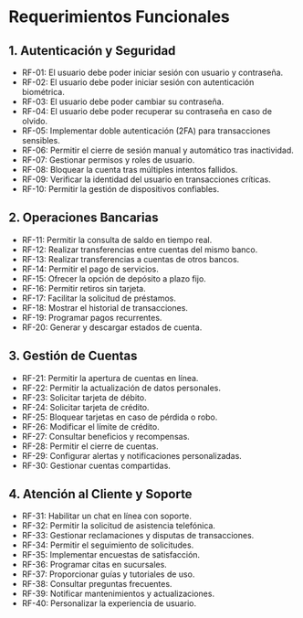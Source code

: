# Requerimientos Funcionales

## 1. **Autenticación y Seguridad**

- RF-01: El usuario debe poder iniciar sesión con usuario y contraseña.
- RF-02: El usuario debe poder iniciar sesión con autenticación biométrica.
- RF-03: El usuario debe poder cambiar su contraseña.
- RF-04: El usuario debe poder recuperar su contraseña en caso de olvido.
- RF-05: Implementar doble autenticación (2FA) para transacciones sensibles.
- RF-06: Permitir el cierre de sesión manual y automático tras inactividad.
- RF-07: Gestionar permisos y roles de usuario.
- RF-08: Bloquear la cuenta tras múltiples intentos fallidos.
- RF-09: Verificar la identidad del usuario en transacciones críticas.
- RF-10: Permitir la gestión de dispositivos confiables.

## 2. **Operaciones Bancarias**

- RF-11: Permitir la consulta de saldo en tiempo real.
- RF-12: Realizar transferencias entre cuentas del mismo banco.
- RF-13: Realizar transferencias a cuentas de otros bancos.
- RF-14: Permitir el pago de servicios.
- RF-15: Ofrecer la opción de depósito a plazo fijo.
- RF-16: Permitir retiros sin tarjeta.
- RF-17: Facilitar la solicitud de préstamos.
- RF-18: Mostrar el historial de transacciones.
- RF-19: Programar pagos recurrentes.
- RF-20: Generar y descargar estados de cuenta.

## 3. **Gestión de Cuentas**

- RF-21: Permitir la apertura de cuentas en línea.
- RF-22: Permitir la actualización de datos personales.
- RF-23: Solicitar tarjeta de débito.
- RF-24: Solicitar tarjeta de crédito.
- RF-25: Bloquear tarjetas en caso de pérdida o robo.
- RF-26: Modificar el límite de crédito.
- RF-27: Consultar beneficios y recompensas.
- RF-28: Permitir el cierre de cuentas.
- RF-29: Configurar alertas y notificaciones personalizadas.
- RF-30: Gestionar cuentas compartidas.

## 4. **Atención al Cliente y Soporte**

- RF-31: Habilitar un chat en línea con soporte.
- RF-32: Permitir la solicitud de asistencia telefónica.
- RF-33: Gestionar reclamaciones y disputas de transacciones.
- RF-34: Permitir el seguimiento de solicitudes.
- RF-35: Implementar encuestas de satisfacción.
- RF-36: Programar citas en sucursales.
- RF-37: Proporcionar guías y tutoriales de uso.
- RF-38: Consultar preguntas frecuentes.
- RF-39: Notificar mantenimientos y actualizaciones.
- RF-40: Personalizar la experiencia de usuario.
